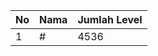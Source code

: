| No | Nama            | Jumlah Level |
|----|-----------------|--------------|
| 1  | #    |    4536        |
